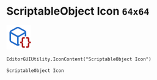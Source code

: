 # ScriptableObject Icon `64x64`
<img src="/img/ScriptableObject%20Icon.png" width=64 height=64>

``` CSharp
EditorGUIUtility.IconContent("ScriptableObject Icon")
```
```
ScriptableObject Icon
```
